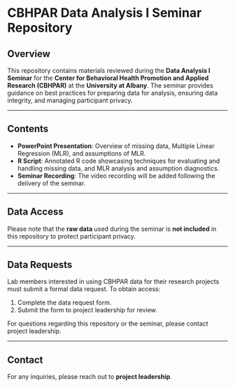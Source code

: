 # CBHPAR Data Analysis I Seminar Repository

## Overview

This repository contains materials reviewed during the **Data Analysis I Seminar** for the **Center for Behavioral Health Promotion and Applied Research (CBHPAR)** at the **University at Albany**. The seminar provides guidance on best practices for preparing data for analysis, ensuring data integrity, and managing participant privacy.

---

## Contents

- **PowerPoint Presentation**: Overview of missing data, Multiple Linear Regression (MLR), and assumptions of MLR.
- **R Script**: Annotated R code showcasing techniques for evaluating and handling missing data, and MLR analysis and assumption diagnostics.
- **Seminar Recording**: The video recording will be added following the delivery of the seminar.

---

## Data Access

Please note that the **raw data** used during the seminar is **not included** in this repository to protect participant privacy.

---

## Data Requests

Lab members interested in using CBHPAR data for their research projects must submit a formal data request. To obtain access:

1. Complete the data request form.
2. Submit the form to project leadership for review.

For questions regarding this repository or the seminar, please contact project leadership.

---

## Contact

For any inquiries, please reach out to **project leadership**.
